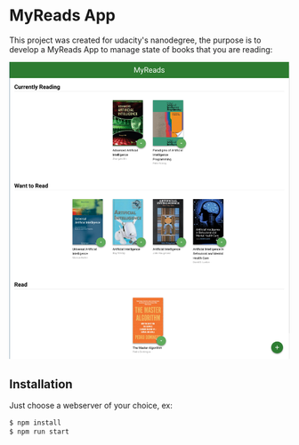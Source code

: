 # MyReads App

This project was created for udacity's nanodegree, the purpose is to develop a MyReads App to manage state of books that you are reading:

<p align="center">
  <img alt="restaurant app" src="https://raw.githubusercontent.com/jrabello/my-reads/master/src/img/app.png"/>
</p>

## Installation
Just choose a webserver of your choice, ex:
```shell
$ npm install
$ npm run start
```
